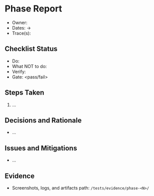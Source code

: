 # Phase <N> Report

- Owner: <name>
- Dates: <start> → <end>
- Trace(s): <trace ids>

## Checklist Status

- Do: <items done>
- What NOT to do: <violations avoided>
- Verify: <evidence summary>
- Gate: <pass/fail>

## Steps Taken

1. ...

## Decisions and Rationale

- ...

## Issues and Mitigations

- ...

## Evidence

- Screenshots, logs, and artifacts path: `/tests/evidence/phase-<N>/`